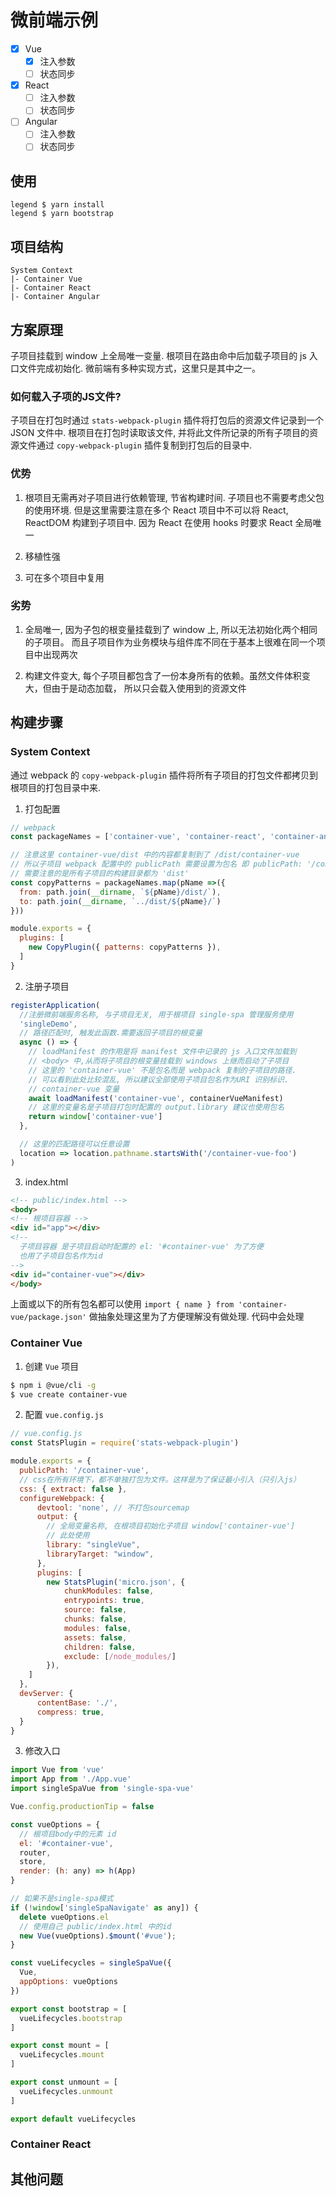 # 微前端示例

- [x] Vue
  - [x] 注入参数
  - [ ] 状态同步
- [x] React
  - [ ] 注入参数
  - [ ] 状态同步
- [ ] Angular
  - [ ] 注入参数
  - [ ] 状态同步

## 使用

```
legend $ yarn install
legend $ yarn bootstrap
```

## 项目结构

``` 
System Context
|- Container Vue
|- Container React
|- Container Angular
```

## 方案原理

子项目挂载到 window 上全局唯一变量. 根项目在路由命中后加载子项目的 js 入口文件完成初始化. 
微前端有多种实现方式，这里只是其中之一。

### 如何载入子项的JS文件?

子项目在打包时通过 `stats-webpack-plugin` 插件将打包后的资源文件记录到一个 JSON 文件中. 
根项目在打包时读取该文件, 并将此文件所记录的所有子项目的资源文件通过 `copy-webpack-plugin` 
插件复制到打包后的目录中.


### 优势

1. 根项目无需再对子项目进行依赖管理, 节省构建时间. 子项目也不需要考虑父包的使用环境. 
但是这里需要注意在多个 React 项目中不可以将 React, ReactDOM 构建到子项目中. 因为 React 
在使用 hooks 时要求 React 全局唯一

2. 移植性强

3. 可在多个项目中复用

### 劣势

1. 全局唯一, 因为子包的根变量挂载到了 window 上, 所以无法初始化两个相同的子项目。
而且子项目作为业务模块与组件库不同在于基本上很难在同一个项目中出现两次

2. 构建文件变大, 每个子项目都包含了一份本身所有的依赖。虽然文件体积变大，但由于是动态加载，
所以只会载入使用到的资源文件


## 构建步骤

### System Context

通过 webpack 的 `copy-webpack-plugin` 插件将所有子项目的打包文件都拷贝到根项目的打包目录中来. 

1. 打包配置

``` js
// webpack
const packageNames = ['container-vue', 'container-react', 'container-angular']

// 注意这里 container-vue/dist 中的内容都复制到了 /dist/container-vue
// 所以子项目 webpack 配置中的 publicPath 需要设置为包名 即 publicPath: '/container-vue'
// 需要注意的是所有子项目的构建目录都为 'dist'
const copyPatterns = packageNames.map(pName =>({ 
  from: path.join(__dirname, `${pName}/dist/`), 
  to: path.join(__dirname, `../dist/${pName}/`) 
}))

module.exports = {
  plugins: [
    new CopyPlugin({ patterns: copyPatterns }),
  ]
}
```

2. 注册子项目 

``` js
registerApplication( 
  //注册微前端服务名称, 与子项目无关, 用于根项目 single-spa 管理服务使用
  'singleDemo', 
  // 路径匹配时, 触发此函数.需要返回子项目的根变量
  async () => {
    // loadManifest 的作用是将 manifest 文件中记录的 js 入口文件加载到 
    // <body> 中,从而将子项目的根变量挂载到 windows 上继而启动了子项目
    // 这里的 'container-vue' 不是包名而是 webpack 复制的子项目的路径.
    // 可以看到此处比较混乱, 所以建议全部使用子项目包名作为URI 识别标识.
    // container-vue 变量
    await loadManifest('container-vue', containerVueManifest)
    // 这里的变量名是子项目打包时配置的 output.library 建议也使用包名
    return window['container-vue']
  },

  // 这里的匹配路径可以任意设置
  location => location.pathname.startsWith('/container-vue-foo') 
)


```
3. index.html

```html
<!-- public/index.html -->
<body>
<!-- 根项目容器 -->
<div id="app"></div> 
<!-- 
  子项目容器 是子项目启动时配置的 el: '#container-vue' 为了方便
  也用了子项目包名作为id
-->
<div id="container-vue"></div>
</body>

```

上面或以下的所有包名都可以使用 `import { name } from 'container-vue/package.json'` 做抽象处理这里为了方便理解没有做处理. 代码中会处理

### Container Vue

1. 创建 `Vue` 项目

``` bash
$ npm i @vue/cli -g
$ vue create container-vue
```

2. 配置 `vue.config.js`

``` js
// vue.config.js
const StatsPlugin = require('stats-webpack-plugin')

module.exports = {
  publicPath: '/container-vue',
  // css在所有环境下，都不单独打包为文件。这样是为了保证最小引入（只引入js）
  css: { extract: false },
  configureWebpack: {
      devtool: 'none', // 不打包sourcemap
      output: {
        // 全局变量名称, 在根项目初始化子项目 window['container-vue'] 
        // 此处使用 
        library: "singleVue",
        libraryTarget: "window",
      },
      plugins: [
        new StatsPlugin('micro.json', {
            chunkModules: false,
            entrypoints: true,
            source: false,
            chunks: false,
            modules: false,
            assets: false,
            children: false,
            exclude: [/node_modules/]
        }),
    ]
  },
  devServer: {
      contentBase: './',
      compress: true,
  }
}
```

3. 修改入口 

``` js
import Vue from 'vue'
import App from './App.vue'
import singleSpaVue from 'single-spa-vue'

Vue.config.productionTip = false

const vueOptions = {
  // 根项目body中的元素 id
  el: '#container-vue',
  router,
  store,
  render: (h: any) => h(App)
}

// 如果不是single-spa模式
if (!window['singleSpaNavigate' as any]) { 
  delete vueOptions.el
  // 使用自己 public/index.html 中的id
  new Vue(vueOptions).$mount('#vue');
}

const vueLifecycles = singleSpaVue({
  Vue,
  appOptions: vueOptions
})

export const bootstrap = [
  vueLifecycles.bootstrap
]

export const mount = [
  vueLifecycles.mount
]

export const unmount = [
  vueLifecycles.unmount
]

export default vueLifecycles

```

### Container React


## 其他问题